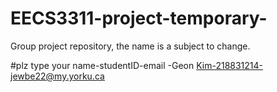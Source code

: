 # EECS3311-project-temporary-
Group project repository, the name is a subject to change.


#plz type your name-studentID-email
-Geon Kim-218831214-jewbe22@my.yorku.ca

